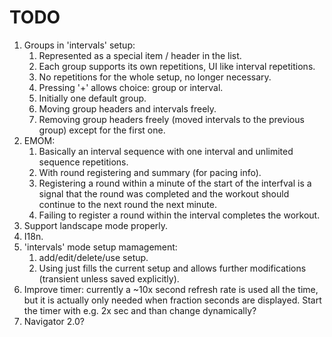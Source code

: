 # TODO

1. Groups in 'intervals' setup:
   1. Represented as a special item / header in the list.
   1. Each group supports its own repetitions, UI like interval repetitions.
   1. No repetitions for the whole setup, no longer necessary.
   1. Pressing '+' allows choice: group or interval.
   1. Initially one default group.
   1. Moving group headers and intervals freely.
   1. Removing group headers freely (moved intervals to the previous group)
      except for the first one.
1. EMOM:
   1. Basically an interval sequence with one interval and unlimited sequence
      repetitions.
   1. With round registering and summary (for pacing info).
   1. Registering a round within a minute of the start of the interfval is a
      signal that the round was completed and the workout should continue to the
      next round the next minute.
   1. Failing to register a round within the interval completes the workout.
1. Support landscape mode properly.
1. I18n.
1. 'intervals' mode setup mamagement:
   1. add/edit/delete/use setup.
   1. Using just fills the current setup and allows further modifications
      (transient unless saved explicitly).
1. Improve timer: currently a ~10x second refresh rate is used all the time, but
   it is actually only needed when fraction seconds are displayed. Start the
   timer with e.g. 2x sec and than change dynamically?
1. Navigator 2.0?
